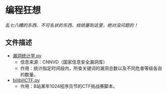 # 编程狂想

*乱七八糟的东西、不可名状的东西、统统塞到这里，绝对没问题的！*

## 文件描述

- [漏洞统计学.py](https://github.com/BunnySakura/Other/blob/main/%E6%BC%8F%E6%B4%9E%E7%BB%9F%E8%AE%A1%E5%AD%A6.py "漏洞统计学.py")
    - 信息来源：CNNVD（国家信息安全漏洞库）
    - 作用：统计指定时间段内，所查关键词的漏洞总数以及不同危害等级各自的数量。
- [bilibiliCTF.py](https://github.com/BunnySakura/Other/blob/main/bilibiliCTF.py "bilibiliCTF.py")
    - 作用：B站某年1024程序员节的CTF挑战赛脚本。